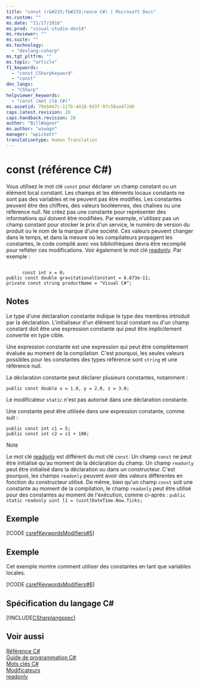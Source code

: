 ```yaml
---
title: "const (r&#233;f&#233;rence C#) | Microsoft Docs"
ms.custom: ""
ms.date: "11/17/2016"
ms.prod: "visual-studio-dev14"
ms.reviewer: ""
ms.suite: ""
ms.technology: 
  - "devlang-csharp"
ms.tgt_pltfrm: ""
ms.topic: "article"
f1_keywords: 
  - "const_CSharpKeyword"
  - "const"
dev_langs: 
  - "CSharp"
helpviewer_keywords: 
  - "const (mot clé C#)"
ms.assetid: 79eb447c-117b-4418-933f-97c50aa472db
caps.latest.revision: 28
caps.handback.revision: 28
author: "BillWagner"
ms.author: "wiwagn"
manager: "wpickett"
translationtype: Human Translation
---
```

# const (r&#233;f&#233;rence C#)
Vous utilisez le mot clé `const` pour déclarer un champ constant ou un élément local constant.  Les champs et les éléments locaux constants ne sont pas des variables et ne peuvent pas être modifiés.  Les constantes peuvent être des chiffres, des valeurs booléennes, des chaînes ou une référence null.  Ne créez pas une constante pour représenter des informations qui doivent être modifiées.  Par exemple, n'utilisez pas un champ constant pour stocker le prix d'un service, le numéro de version du produit ou le nom de la marque d'une société.  Ces valeurs peuvent changer dans le temps, et dans la mesure où les compilateurs propagent les constantes, le code compilé avec vos bibliothèques devra être recompilé pour refléter ces modifications.  Voir également le mot clé [readonly](../../../csharp/language-reference/keywords/readonly.md).  Par exemple :  
  
```  
  
      const int x = 0;  
public const double gravitationalConstant = 6.673e-11;  
private const string productName = "Visual C#";  
```  
  
## Notes  
 Le type d'une déclaration constante indique le type des membres introduit par la déclaration.  L'initialiseur d'un élément local constant ou d'un champ constant doit être une expression constante qui peut être implicitement convertie en type cible.  
  
 Une expression constante est une expression qui peut être complètement évaluée au moment de la compilation.  C'est pourquoi, les seules valeurs possibles pour les constantes des types référence sont `string` et une référence null.  
  
 La déclaration constante peut déclarer plusieurs constantes, notamment :  
  
```  
public const double x = 1.0, y = 2.0, z = 3.0;  
```  
  
 Le modificateur `static` n'est pas autorisé dans une déclaration constante.  
  
 Une constante peut être utilisée dans une expression constante, comme suit :  
  
```  
public const int c1 = 5;  
public const int c2 = c1 + 100;  
```  
  
> [!NOTE]
>  Le mot clé [readonly](../../../csharp/language-reference/keywords/readonly.md) est différent du mot clé `const`.  Un champ `const` ne peut être initialisé qu'au moment de la déclaration du champ.  Un champ `readonly` peut être initialisé dans la déclaration ou dans un constructeur.  C'est pourquoi, les champs `readonly` peuvent avoir des valeurs différentes en fonction du constructeur utilisé.  De même, bien qu'un champ `const` soit une constante au moment de la compilation, le champ `readonly` peut être utilisé pour des constantes au moment de l'exécution, comme ci\-après : `public static readonly uint l1 = (uint)DateTime.Now.Ticks;`  
  
## Exemple  
 [!CODE [csrefKeywordsModifiers#5](../CodeSnippet/VS_Snippets_VBCSharp/csrefKeywordsModifiers#5)]  
  
## Exemple  
 Cet exemple montre comment utiliser des constantes en tant que variables locales.  
  
 [!CODE [csrefKeywordsModifiers#6](../CodeSnippet/VS_Snippets_VBCSharp/csrefKeywordsModifiers#6)]  
  
## Spécification du langage C\#  
 [!INCLUDE[CSharplangspec](../../../csharp/language-reference/keywords/includes/csharplangspec_md.md)]  
  
## Voir aussi  
 [Référence C\#](../../../csharp/language-reference/index.md)   
 [Guide de programmation C\#](../../../csharp/programming-guide/index.md)   
 [Mots clés C\#](../../../csharp/language-reference/keywords/index.md)   
 [Modificateurs](../../../csharp/language-reference/keywords/modifiers.md)   
 [readonly](../../../csharp/language-reference/keywords/readonly.md)